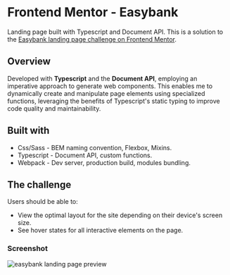 # Frontend Mentor - Easybank

Landing page built with Typescript and Document API. This is a solution to the [Easybank landing page challenge on Frontend Mentor](https://www.frontendmentor.io/challenges/easybank-landing-page-WaUhkoDN).

## Overview

Developed with **Typescript** and the **Document API**, employing an imperative approach to generate web components. This enables me to dynamically create and manipulate page elements using specialized functions, leveraging the benefits of Typescript's static typing to improve code quality and maintainability.

## Built with

- Css/Sass - BEM naming convention, Flexbox, Mixins.
- Typescript - Document API, custom functions.
- Webpack - Dev server, production build, modules bundling.

## The challenge

Users should be able to:

- View the optimal layout for the site depending on their device's screen size.
- See hover states for all interactive elements on the page.

### Screenshot

![easybank landing page preview](https://i.ibb.co/FqCC0r4/easybank-screen-capture.png)
